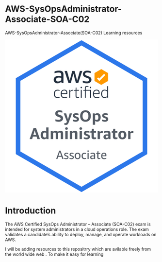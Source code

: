 # AWS-SysOpsAdministrator-Associate-SOA-C02
AWS-SysOpsAdministrator-Associate(SOA-C02)  Learning resources 

![Logo](/assets/AWS-SysOpAdmin-Associate-2020.png)
# Introduction

The AWS Certified SysOps Administrator – Associate (SOA-C02) exam is intended for system
administrators in a cloud operations role. The exam validates a candidate’s ability to deploy, manage, and
operate workloads on AWS.

I will be adding resources to this repositrry which are avilable freely from the world wide web . To make it easy for learning 
